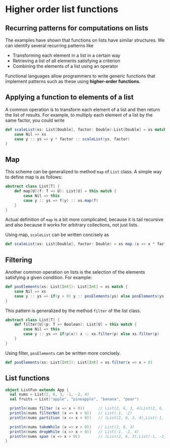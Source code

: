 # Higher order list functions

## Recurring patterns for computations on lists

The examples have shown that functions on lists have similar structures. We can identify several recurring patterns like 
- Transforming each element in a list in a certain way
- Retrieving a list of all elements satisfying a criterion
- Combining the elements of a list using an operator

Functional languages allow programmers to write generic functions that implement patterns such as these using **higher-order functions**.

## Applying a function to elements of a list

A common operation is to transform each element of a list and then return the list of results. For example, to multiply each element of a list by the same factor, you could write

``` scala
def scaleList(xs: List[Double], factor: Double):List[Double] = xs match {
    case Nil => xs
    case y :: ys => y * factor :: scaleList(ys, factor)
}
```

## Map

This scheme can be generalized to method `map` of `List` class. A simple way to define map is as follows:

``` scala
abstract class List[T] {
    def map[U](f: T => U): List[U] = this match {
        case Nil => this
        case y :: ys => f(y) :: xs.map(f)
    }
}
```
Actual definition of `map` is a bit more complicated, because it is tail recursive and also because it works for arbitrary collections, not just lists.

Using map, `scaleList` can be written concisely as 
``` scala
def scaleList(xs: List[Double], factor: Double) = xs map (x => x * factor)
```

## Filtering
Another common operation on  lists is the selection of the elements satisfying a given condition. For example:
``` scala
def posElements(xs: List[Int]): List[Int] = xs match {
    case Nil => xs
    case y :: ys => if(y > 0) y :: posElements(ys) else posElements(ys)
}
```

This pattern is generalized by the method `filter` of the list class.
``` scala
abstract class List[T] {
    def filter[U](p: T => Boolean): List[U] = this match {
        case Nil => this
        case y :: ys => if(p(x)) x :: xs.filter(p) else xs.filter(p)
    }
}
```

Using filter, `posElements` can be written more concisely.
``` scala
def posElements(xs: List[Int]): List[Int] = xs.filter(x => x > 0)
```

## List functions

``` scala
object ListFun extends App {
  val nums = List(2, 6, 3, -1, -2, 4)
  val fruits = List("apple", "pineapple", "banana", "pear")

  println(nums filter (x => x > 0))      // List(2, 6, 3, 4)List(2, 6, 3, 4)
  println(nums filterNot (x => x > 0))   // List(-1, -2)
  println(nums partition (x => x > 0))   // (List(2, 6, 3, 4),List(-1, -2))

  println(nums takeWhile (x => x > 0))   // List(2, 6, 3)
  println(nums dropWhile (x => x > 0))   // List(-1, -2, 4)
  println(nums span (x => x > 0))        // (List(2, 6, 3),List(-1, -2, 4))
}
```